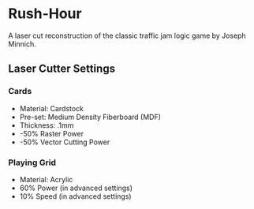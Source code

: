 # Rush-Hour
A laser cut reconstruction of the classic traffic jam logic game by Joseph Minnich.

## Laser Cutter Settings
### Cards
- Material: Cardstock
- Pre-set: Medium Density Fiberboard (MDF)
- Thickness: .1mm
- -50% Raster Power
- -50% Vector Cutting Power
### Playing Grid
- Material: Acrylic
- 60% Power (in advanced settings)
- 10% Speed (in advanced settings)
